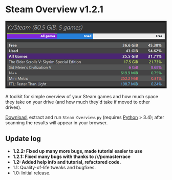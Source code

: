 # Steam Overview v1.2.1
![A screenshot of Steam Overview open in the browser.](animation.gif)

A toolkit for simple overview of your Steam games and how much space they take on your drive (and how much they'd take if moved to other drives).

[Download], extract and run `Steam Overview.py` (requires [Python] > 3.4); after scanning the results will appear in your browser.

## Update log
- **1.2.2: Fixed up many more bugs, made tutorial easier to use**
- **1.2.1: Fixed many bugs with thanks to /r/pcmasterrace**
- **1.2: Added help info and tutorial, refactored code.**
- 1.1: Quality-of-life tweaks and bugfixes.
- 1.0: Initial release.

[Download]: https://github.com/yunruse/Steam-Overview/archive/master.zip "Steam-Overview-master.zip"
[Python]: https://www.python.org/downloads/ "Python download site"
